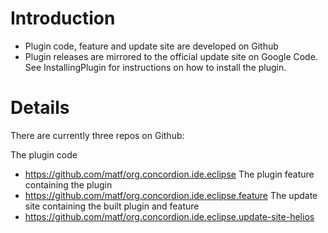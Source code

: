 # Introduction #

  * Plugin code, feature and update site are developed on Github
  * Plugin releases are mirrored to the official update site on Google Code. See InstallingPlugin for instructions on how to install the plugin.

# Details #

There are currently three repos on Github:


The plugin code
  * https://github.com/matf/org.concordion.ide.eclipse
The plugin feature containing the plugin
  * https://github.com/matf/org.concordion.ide.eclipse.feature
The update site containing the built plugin and feature
  * https://github.com/matf/org.concordion.ide.eclipse.update-site-helios